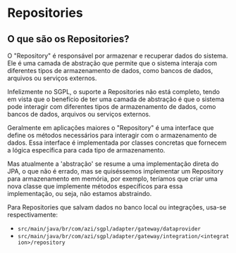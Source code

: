 # Repositories

## O que são os Repositories?

O "Repository" é responsável por armazenar e recuperar dados do sistema. Ele é uma camada de abstração que permite que o sistema interaja com diferentes tipos de armazenamento de dados, como bancos de dados, arquivos ou serviços externos.

Infelizmente no SGPL, o suporte a Repositories não está completo, tendo em vista que o benefício de ter uma camada de abstração é que o sistema pode interagir com diferentes tipos de armazenamento de dados, como bancos de dados, arquivos ou serviços externos.

Geralmente em aplicações maiores o "Repository" é uma interface que define os métodos necessários para interagir com o armazenamento de dados. Essa interface é implementada por classes concretas que fornecem a lógica específica para cada tipo de armazenamento.

Mas atualmente a 'abstração' se resume a uma implementação direta do JPA, o que não é errado, mas se quiséssemos implementar um Repository para armazenamento em memória, por exemplo, teríamos que criar uma nova classe que implemente métodos específicos para essa implementação, ou seja, não estamos abstraindo.

Para Repositories que salvam dados no banco local ou integrações, usa-se respectivamente:
- `src/main/java/br/com/azi/sgpl/adapter/gateway/dataprovider`
- `src/main/java/br/com/azi/sgpl/adapter/gateway/integration/<integration>/repository`
